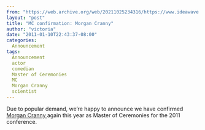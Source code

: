 ```yaml
---
from: "https://web.archive.org/web/20211025234316/https://www.ideawave.ca/mc-confirmation-morgan-cranny/"
layout: "post"
title: "MC confirmation: Morgan Cranny"
author: "victoria"
date: "2011-01-10T22:43:37-08:00"
categories:
  Announcement
tags: 
  Announcement
  actor
  comedian
  Master of Ceremonies
  MC
  Morgan Cranny
  scientist
---
```


Due to popular demand, we’re happy to announce we have confirmed [ Morgan Cranny ](http://www.morgancranny.com/) again this year as Master of Ceremonies for the 2011 conference.
